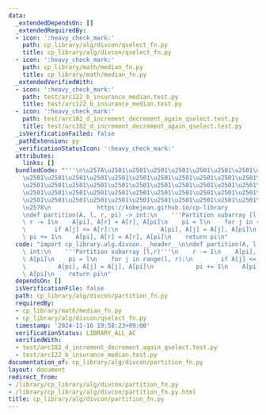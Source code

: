 ```yaml
---
data:
  _extendedDependsOn: []
  _extendedRequiredBy:
  - icon: ':heavy_check_mark:'
    path: cp_library/alg/divcon/qselect_fn.py
    title: cp_library/alg/divcon/qselect_fn.py
  - icon: ':heavy_check_mark:'
    path: cp_library/math/median_fn.py
    title: cp_library/math/median_fn.py
  _extendedVerifiedWith:
  - icon: ':heavy_check_mark:'
    path: test/arc122_b_insurance_median.test.py
    title: test/arc122_b_insurance_median.test.py
  - icon: ':heavy_check_mark:'
    path: test/arc182_d_increment_decrement_again_qselect.test.py
    title: test/arc182_d_increment_decrement_again_qselect.test.py
  _isVerificationFailed: false
  _pathExtension: py
  _verificationStatusIcon: ':heavy_check_mark:'
  attributes:
    links: []
  bundledCode: "'''\n\u257A\u2501\u2501\u2501\u2501\u2501\u2501\u2501\u2501\u2501\u2501\
    \u2501\u2501\u2501\u2501\u2501\u2501\u2501\u2501\u2501\u2501\u2501\u2501\u2501\
    \u2501\u2501\u2501\u2501\u2501\u2501\u2501\u2501\u2501\u2501\u2501\u2501\u2501\
    \u2501\u2501\u2501\u2501\u2501\u2501\u2501\u2501\u2501\u2501\u2501\u2501\u2501\
    \u2501\u2501\u2501\u2501\u2501\u2501\u2501\u2501\u2501\u2501\u2501\u2501\u2501\
    \u2578\n             https://kobejean.github.io/cp-library               \n'''\n\
    \ndef partition(A, l, r, pi) -> int:\n    '''Partition subarray [l,r)'''\n   \
    \ r -= 1\n    A[pi], A[r] = A[r], A[pi]\n    pi = l\n    for j in range(l, r):\n\
    \        if A[j] <= A[r]:\n            A[pi], A[j] = A[j], A[pi]\n           \
    \ pi += 1\n    A[pi], A[r] = A[r], A[pi]\n    return pi\n"
  code: "import cp_library.alg.divcon.__header__\n\ndef partition(A, l, r, pi) ->\
    \ int:\n    '''Partition subarray [l,r)'''\n    r -= 1\n    A[pi], A[r] = A[r],\
    \ A[pi]\n    pi = l\n    for j in range(l, r):\n        if A[j] <= A[r]:\n   \
    \         A[pi], A[j] = A[j], A[pi]\n            pi += 1\n    A[pi], A[r] = A[r],\
    \ A[pi]\n    return pi\n"
  dependsOn: []
  isVerificationFile: false
  path: cp_library/alg/divcon/partition_fn.py
  requiredBy:
  - cp_library/math/median_fn.py
  - cp_library/alg/divcon/qselect_fn.py
  timestamp: '2024-11-16 19:58:23+09:00'
  verificationStatus: LIBRARY_ALL_AC
  verifiedWith:
  - test/arc182_d_increment_decrement_again_qselect.test.py
  - test/arc122_b_insurance_median.test.py
documentation_of: cp_library/alg/divcon/partition_fn.py
layout: document
redirect_from:
- /library/cp_library/alg/divcon/partition_fn.py
- /library/cp_library/alg/divcon/partition_fn.py.html
title: cp_library/alg/divcon/partition_fn.py
---
```

